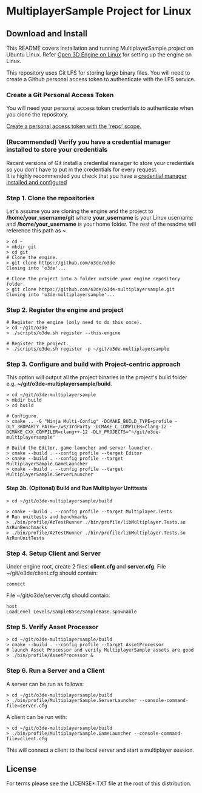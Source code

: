 # MultiplayerSample Project for Linux
## Download and Install

This README covers installation and running MultiplayerSample project on Ubuntu Linux. 
Refer [Open 3D Engine on Linux](https://o3de.org/docs/user-guide/platforms/linux/) for setting up the engine on Linux.

This repository uses Git LFS for storing large binary files.  You will need to create a Github personal access token to authenticate with the LFS service.


### Create a Git Personal Access Token

You will need your personal access token credentials to authenticate when you clone the repository.

[Create a personal access token with the 'repo' scope.](https://docs.github.com/en/github/authenticating-to-github/creating-a-personal-access-token)


### (Recommended) Verify you have a credential manager installed to store your credentials 

Recent versions of Git install a credential manager to store your credentials so you don't have to put in the credentials for every request.  
It is highly recommended you check that you have a [credential manager installed and configured](https://github.com/microsoft/Git-Credential-Manager-Core#linux)



### Step 1. Clone the repositories

Let's assume you are cloning the engine and the project to **/home/your_username/git** where **your_username** is your Linux username and **/home/your_username** is your home folder. The rest of the readme will reference this path as **~**.

```shell
> cd ~
> mkdir git
> cd git
# Clone the engine.
> git clone https://github.com/o3de/o3de
Cloning into 'o3de'...

# Clone the project into a folder outside your engine repository folder.
> git clone https://github.com/o3de/o3de-multiplayersample.git
Cloning into 'o3de-multiplayersample'...
```


### Step 2. Register the engine and project 

```shell
# Register the engine (only need to do this once).
> cd ~/git/o3de
> ./scripts/o3de.sh register --this-engine

# Register the project.
> ./scripts/o3de.sh register -p ~/git/o3de-multiplayersample
```

### Step 3. Configure and build with Project-centric approach 

This option will output all the project binaries in the project's build folder e.g. **~/git/o3de-multiplayersample/build**.

```shell
> cd ~/git/o3de-multiplayersample
> mkdir build
> cd build

# Configure.
> cmake .. -G "Ninja Multi-Config" -DCMAKE_BUILD_TYPE=profile -DLY_3RDPARTY_PATH=~/ws/3rdParty -DCMAKE_C_COMPILER=clang-12 -DCMAKE_CXX_COMPILER=clang++-12 -DLY_PROJECTS="~/git/o3de-multiplayersample"

# Build the Editor, game launcher and server launcher.
> cmake --build . --config profile --target Editor
> cmake --build . --config profile --target MultiplayerSample.GameLauncher
> cmake --build . --config profile --target MultiplayerSample.ServerLauncher
```

#### Step 3b. (Optional) Build and Run Multiplayer Unittests

```shell
> cd ~/git/o3de-multiplayersample/build

> cmake --build . --config profile --target Multiplayer.Tests
# Run unittests and benchmarks
> ./bin/profile/AzTestRunner ./bin/profile/libMultiplayer.Tests.so AzRunBenchmarks
> ./bin/profile/AzTestRunner ./bin/profile/libMultiplayer.Tests.so AzRunUnitTests
```

### Step 4. Setup Client and Server

Under engine root, create 2 files: **client.cfg** and **server.cfg**. File ~/git/o3de/client.cfg should contain:

```shell
connect
```

File ~/git/o3de/server.cfg should contain:

```shell
host
LoadLevel Levels/SampleBase/SampleBase.spawnable
```

### Step 5. Verify Asset Processor 

```shell
> cd ~/git/o3de-multiplayersample/build
> cmake --build . --config profile --target AssetProcessor
# launch Asset Processor and verify MultiplayerSample assets are good
> ./bin/profile/AssetProcessor &
```

### Step 6. Run a Server and a Client


A server can be run as follows:

```shell
> cd ~/git/o3de-multiplayersample/build
> ./bin/profile/MultiplayerSample.ServerLauncher --console-command-file=server.cfg
```

A client can be run with:

```shell
> cd ~/git/o3de-multiplayersample/build
> ./bin/profile/MultiplayerSample.GameLauncher --console-command-file=client.cfg
```

This will connect a client to the local server and start a multiplayer session.



## License

For terms please see the LICENSE*.TXT file at the root of this distribution.


